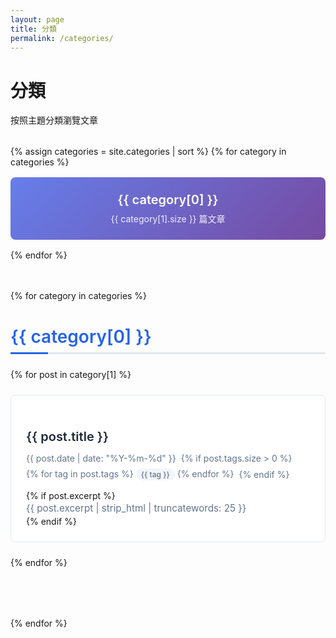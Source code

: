 ```yaml
---
layout: page
title: 分類
permalink: /categories/
---
```


<div class="categories-page">
  <h1>分類</h1>
  <p>按照主題分類瀏覽文章</p>

  <!-- 分類概覽 -->
  <div class="category-overview">
    {% assign categories = site.categories | sort %}
    {% for category in categories %}
      <a href="#{{ category[0] | slugify }}" class="category-card">
        <h3>{{ category[0] }}</h3>
        <span class="post-count">{{ category[1].size }} 篇文章</span>
      </a>
    {% endfor %}
  </div>

  <!-- 分類詳細列表 -->
  <div class="category-sections">
    {% for category in categories %}
      <div class="category-section" id="{{ category[0] | slugify }}">
        <h2 class="category-title">{{ category[0] }}</h2>
        <div class="category-posts">
          {% for post in category[1] %}
            <article class="category-post-item">
              <h3 class="post-title">
                <a href="{{ post.url | relative_url }}">{{ post.title }}</a>
              </h3>
              <div class="post-meta">
                <time datetime="{{ post.date | date_to_xmlschema }}">
                  {{ post.date | date: "%Y-%m-%d" }}
                </time>
                {% if post.tags.size > 0 %}
                  <span class="post-tags">
                    {% for tag in post.tags %}
                      <span class="tag">{{ tag }}</span>
                    {% endfor %}
                  </span>
                {% endif %}
              </div>
              {% if post.excerpt %}
                <div class="post-excerpt">
                  {{ post.excerpt | strip_html | truncatewords: 25 }}
                </div>
              {% endif %}
            </article>
          {% endfor %}
        </div>
      </div>
    {% endfor %}
  </div>
</div>

<style>
.categories-page {
  max-width: 900px;
  margin: 0 auto;
}

.category-overview {
  display: grid;
  grid-template-columns: repeat(auto-fit, minmax(250px, 1fr));
  gap: 1rem;
  margin: 2rem 0 3rem 0;
}

.category-card {
  display: block;
  padding: 1.5rem;
  background: linear-gradient(135deg, #667eea 0%, #764ba2 100%);
  color: white;
  text-decoration: none;
  border-radius: 8px;
  transition: transform 0.2s ease, box-shadow 0.2s ease;
  text-align: center;
}

.category-card:hover {
  transform: translateY(-2px);
  box-shadow: 0 8px 25px rgba(0, 0, 0, 0.15);
  color: white;
  text-decoration: none;
}

.category-card:nth-child(2n) {
  background: linear-gradient(135deg, #f093fb 0%, #f5576c 100%);
}

.category-card:nth-child(3n) {
  background: linear-gradient(135deg, #4facfe 0%, #00f2fe 100%);
}

.category-card:nth-child(4n) {
  background: linear-gradient(135deg, #43e97b 0%, #38f9d7 100%);
}

.category-card h3 {
  margin: 0 0 0.5rem 0;
  font-size: 1.25rem;
  font-weight: 600;
}

.category-card .post-count {
  font-size: 0.875rem;
  opacity: 0.9;
}

.category-sections {
  margin-top: 3rem;
}

.category-section {
  margin-bottom: 3rem;
  padding-bottom: 2rem;
  border-bottom: 1px solid #e2e8f0;
}

.category-section:last-child {
  border-bottom: none;
}

.category-title {
  font-size: 1.75rem;
  font-weight: 600;
  color: #2563eb;
  margin-bottom: 1.5rem;
  padding-bottom: 0.5rem;
  border-bottom: 3px solid #e2e8f0;
  position: relative;
}

.category-title::after {
  content: '';
  position: absolute;
  bottom: -3px;
  left: 0;
  width: 60px;
  height: 3px;
  background: #2563eb;
}

.category-posts {
  display: grid;
  gap: 1.5rem;
}

.category-post-item {
  padding: 1.5rem;
  background: white;
  border: 1px solid #e2e8f0;
  border-radius: 8px;
  transition: all 0.2s ease;
  position: relative;
  overflow: hidden;
}

.category-post-item::before {
  content: '';
  position: absolute;
  top: 0;
  left: 0;
  width: 4px;
  height: 100%;
  background: #2563eb;
  transform: scaleY(0);
  transition: transform 0.2s ease;
}

.category-post-item:hover {
  box-shadow: 0 4px 12px rgba(0, 0, 0, 0.1);
  transform: translateY(-2px);
}

.category-post-item:hover::before {
  transform: scaleY(1);
}

.category-post-item .post-title {
  font-size: 1.25rem;
  font-weight: 600;
  margin-bottom: 0.75rem;
  line-height: 1.4;
}

.category-post-item .post-title a {
  color: #1f2937;
  text-decoration: none;
  transition: color 0.2s ease;
}

.category-post-item .post-title a:hover {
  color: #2563eb;
}

.category-post-item .post-meta {
  color: #64748b;
  font-size: 0.875rem;
  margin-bottom: 1rem;
  display: flex;
  align-items: center;
  flex-wrap: wrap;
  gap: 0.5rem;
}

.category-post-item .post-tags {
  display: flex;
  flex-wrap: wrap;
  gap: 0.25rem;
}

.category-post-item .tag {
  background: #f1f5f9;
  color: #64748b;
  padding: 0.125rem 0.5rem;
  border-radius: 12px;
  font-size: 0.75rem;
  font-weight: 500;
}

.category-post-item .post-excerpt {
  color: #64748b;
  line-height: 1.6;
  font-size: 0.95rem;
}

@media (max-width: 768px) {
  .category-overview {
    grid-template-columns: 1fr;
  }
  
  .category-card {
    padding: 1rem;
  }
  
  .category-post-item {
    padding: 1rem;
  }
  
  .category-post-item .post-meta {
    flex-direction: column;
    align-items: flex-start;
  }
}
</style>

<script>
document.addEventListener('DOMContentLoaded', function() {
  // 平滑滾動到分類區塊
  const categoryLinks = document.querySelectorAll('.category-card');
  
  categoryLinks.forEach(function(link) {
    link.addEventListener('click', function(e) {
      e.preventDefault();
      const targetId = this.getAttribute('href').substring(1);
      const targetElement = document.getElementById(targetId);
      
      if (targetElement) {
        targetElement.scrollIntoView({
          behavior: 'smooth',
          block: 'start'
        });
      }
    });
  });
});
</script> 